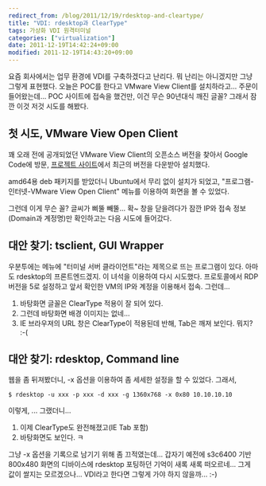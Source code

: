 ```yaml
---
redirect_from: /blog/2011/12/19/rdesktop-and-cleartype/
title: "VDI: rdesktop과 ClearType"
tags: 가상화 VDI 원격터미널
categories: ["virtualization"]
date: 2011-12-19T14:42:24+09:00
modified: 2011-12-19T14:43:20+09:00
---
```

요즘 회사에서는 업무 환경에 VDI를 구축하겠다고 난리다. 뭐 난리는 아니겠지만
그냥 그렇게 표현했다. 오늘은 POC를 한다고 VMware View Client를 설치하라고...
주문이 들어왔는데... POC 사이트에 접속을 했건만, 이건 무슨 90년대식 깨진
글꼴? 그래서 잠깐 이것 저것 시도를 해봤다.

## 첫 시도, VMware View Open Client

꽤 오래 전에 공개되었던 VMware View Client의 오픈소스 버전을 찾아서
Google Code에 방문,
[프로젝트 사이트](http://code.google.com/p/vmware-view-open-client/)에서
최근의 버전을 다운받아 설치했다.

amd64용 deb 패키지를 받았더니 Ubuntu에서 무리 없이 설치가 되었고,
"프로그램-인터넷-VMware View Open Client" 메뉴를 이용하여 화면을 볼 수
있었다.

그런데 이게 무슨 꼴? 글씨가 삐뚤 빼뚤... 확~ 창을 닫을려다가 잠깐 IP와
접속 정보(Domain과 계정명)만 확인하고는 다음 시도에 들어갔다.

## 대안 찾기: tsclient, GUI Wrapper

우분투에는 메뉴에 "터미널 서버 클라이언트"라는 제목으로 뜨는 프로그램이 있다.
아마도 rdesktop의 프론트엔드겠지. 이 녀석을 이용하여 다시 시도했다.
프로토콜에서 RDP 버전을 5로 설정하고 앞서 확인한 VM의 IP와 계정을 이용해서
접속. 그런데...

1. 바탕화면 글꼴은 ClearType 적용이 잘 되어 있다.
1. 그런데 바탕화면 배경 이미지는 없네...
1. IE 브라우져의 URL 창은 ClearType이 적용된데 반해, Tab은 깨져 보인다. 뭐지? :-(

## 대안 찾기: rdesktop, Command line

웹을 좀 뒤져봤더니, -x 옵션을 이용하여 좀 세세한 설정을 할 수 있었다. 그래서,

```console
$ rdesktop -u xxx -p xxx -d xxx -g 1360x768 -x 0x80 10.10.10.10
```

이렇게, ... 그랬더니...

1. 이제 ClearType도 완전해졌고(IE Tab 포함)
1. 바탕화면도 보인다. ㅋ

그냥 -x 옵션을 기록으로 남기기 위해 좀 끄적였는데... 갑자기 예전에 s3c6400
기반 800x480 화면의 디바이스에 rdesktop 포팅하던 기억이 새록 새록 떠오르네...
그게 값이 쌀지는 모르겠으나... VDI라고 한다면 그렇게 가야 하지 않을까... :-)


